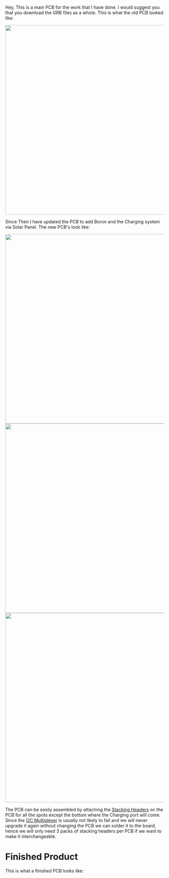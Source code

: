 Hey, This is a main PCB for the work that I have done.
I would suggest you that you download the GRB files as a whole. This is what the old PCB looked like:
<!-- ![image](https://user-images.githubusercontent.com/45959802/211195725-e7094c48-b94b-49dc-b3df-4082b863f839.png) -->

<img src="https://user-images.githubusercontent.com/45959802/211195725-e7094c48-b94b-49dc-b3df-4082b863f839.png" width="600">

Since Then I have updated the PCB to add Boron and the Charging system via Solar Panel. The new PCB's look like:

<img src="https://github.com/amsheth/Work/assets/45959802/e866a806-7da7-4504-8698-e2e7e4470534" width="600">
<img src="https://github.com/amsheth/Work/assets/45959802/e1919a9d-257e-41fc-8a9c-9874fcff0c1a" width="600">
<img src="https://github.com/amsheth/Work/assets/45959802/984c091a-96d2-4b21-a784-d92d8b74c328" width="600">

The PCB can be easily assembled by attaching the [Stacking Headers](https://www.adafruit.com/product/2830) on the PCB for all the spots except the bottom where the Charging port will come. Since the [I2C Multiplexer](https://www.adafruit.com/product/2717) is usually not likely to fail and we will never upgrade it again without changing the PCB we can solder it to the board, hence we will only need 3 packs of stacking headers per PCB if we want to make it interchangeable.

# Finished Product

This is what a finished PCB looks like:
